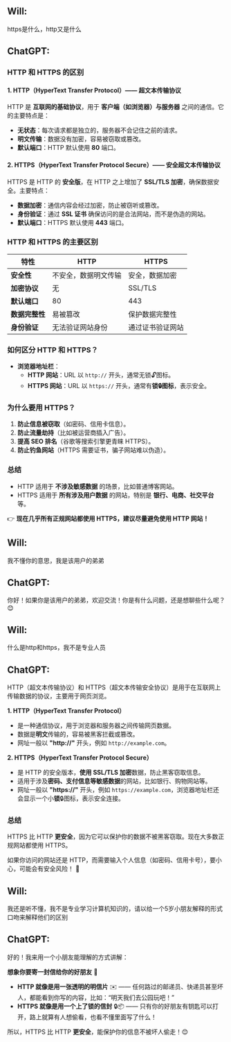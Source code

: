 ## Will:

 https是什么，http又是什么

## ChatGPT:

 ### **HTTP 和 HTTPS 的区别**

#### **1. HTTP（HyperText Transfer Protocol）—— 超文本传输协议**
HTTP 是 **互联网的基础协议**，用于 **客户端（如浏览器）与服务器** 之间的通信。它的主要特点是：
- **无状态**：每次请求都是独立的，服务器不会记住之前的请求。
- **明文传输**：数据没有加密，容易被窃取或篡改。
- **默认端口**：HTTP 默认使用 **80** 端口。

#### **2. HTTPS（HyperText Transfer Protocol Secure）—— 安全超文本传输协议**
HTTPS 是 HTTP 的 **安全版**，在 HTTP 之上增加了 **SSL/TLS 加密**，确保数据安全。主要特点：
- **数据加密**：通信内容会经过加密，防止被窃听或篡改。
- **身份验证**：通过 **SSL 证书** 确保访问的是合法网站，而不是伪造的网站。
- **默认端口**：HTTPS 默认使用 **443** 端口。

### **HTTP 和 HTTPS 的主要区别**
| 特性 | HTTP | HTTPS |
|------|------|------|
| **安全性** | 不安全，数据明文传输 | 安全，数据加密 |
| **加密协议** | 无 | SSL/TLS |
| **默认端口** | 80 | 443 |
| **数据完整性** | 易被篡改 | 保护数据完整性 |
| **身份验证** | 无法验证网站身份 | 通过证书验证网站 |

### **如何区分 HTTP 和 HTTPS？**
- **浏览器地址栏**：
  - **HTTP 网站**：URL 以 `http://` 开头，通常无锁🔓图标。
  - **HTTPS 网站**：URL 以 `https://` 开头，通常有**锁🔒图标**，表示安全。

### **为什么要用 HTTPS？**
1. **防止信息被窃取**（如密码、信用卡信息）。
2. **防止流量劫持**（比如被运营商插入广告）。
3. **提高 SEO 排名**（谷歌等搜索引擎更青睐 HTTPS）。
4. **防止钓鱼网站**（HTTPS 需要证书，骗子网站难以伪造）。

### **总结**
- HTTP 适用于 **不涉及敏感数据** 的场景，比如普通博客网站。
- HTTPS 适用于 **所有涉及用户数据** 的网站，特别是 **银行、电商、社交平台** 等。

👉 **现在几乎所有正规网站都使用 HTTPS，建议尽量避免使用 HTTP 网站！**

## Will:

 我不懂你的意思，我是该用户的弟弟

## ChatGPT:

 你好！如果你是该用户的弟弟，欢迎交流！你是有什么问题，还是想聊些什么呢？😊

## Will:

 什么是http和https，我不是专业人员

## ChatGPT:

 HTTP（超文本传输协议）和 HTTPS（超文本传输安全协议）是用于在互联网上传输数据的协议，主要用于网页浏览。  

**1. HTTP（HyperText Transfer Protocol）**  
- 是一种通信协议，用于浏览器和服务器之间传输网页数据。  
- 数据是**明文**传输的，容易被黑客拦截或篡改。  
- 网址一般以 **"http://"** 开头，例如 `http://example.com`。  

**2. HTTPS（HyperText Transfer Protocol Secure）**  
- 是 HTTP 的安全版本，**使用 SSL/TLS 加密**数据，防止黑客窃取信息。  
- 适用于涉及**密码、支付信息等敏感数据**的网站，比如银行、购物网站等。  
- 网址一般以 **"https://"** 开头，例如 `https://example.com`，浏览器地址栏还会显示一个小**锁**🔒图标，表示安全连接。  

### **总结**
HTTPS 比 HTTP **更安全**，因为它可以保护你的数据不被黑客窃取。现在大多数正规网站都使用 HTTPS。  

如果你访问的网站还是 HTTP，而需要输入个人信息（如密码、信用卡号），要小心，可能会有安全风险！ 🚨

## Will:

 我还是听不懂，我不是专业学习计算机知识的，请以给一个5岁小朋友解释的形式口吻来解释他们的区别

## ChatGPT:

 好的！我来用一个小朋友能理解的方式讲解：  

**想象你要寄一封信给你的好朋友** 📩  

- **HTTP 就像是用一张透明的明信片** ✉️ —— 任何路过的邮递员、快递员甚至坏人，都能看到你写的内容，比如：“明天我们去公园玩吧！”  
- **HTTPS 就像是用一个上了锁的信封** 🔒📦 —— 只有你的好朋友有钥匙可以打开，路上就算有人想偷看，也看不懂里面写了什么！  

所以，HTTPS 比 HTTP **更安全**，能保护你的信息不被坏人偷走！😊

